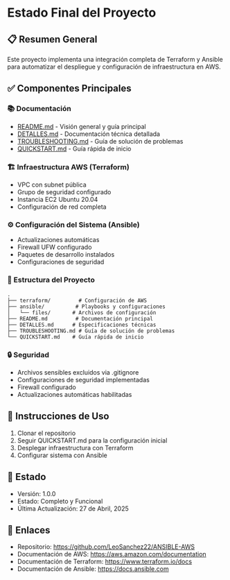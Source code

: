 # Estado Final del Proyecto

## 📋 Resumen General
Este proyecto implementa una integración completa de Terraform y Ansible para automatizar el despliegue y configuración de infraestructura en AWS.

## ✅ Componentes Principales

### 📚 Documentación
- [README.md](README.md) - Visión general y guía principal
- [DETALLES.md](DETALLES.md) - Documentación técnica detallada
- [TROUBLESHOOTING.md](TROUBLESHOOTING.md) - Guía de solución de problemas
- [QUICKSTART.md](QUICKSTART.md) - Guía rápida de inicio

### 🏗️ Infraestructura AWS (Terraform)
- VPC con subnet pública
- Grupo de seguridad configurado
- Instancia EC2 Ubuntu 20.04
- Configuración de red completa

### ⚙️ Configuración del Sistema (Ansible)
- Actualizaciones automáticas
- Firewall UFW configurado
- Paquetes de desarrollo instalados
- Configuraciones de seguridad

### 📁 Estructura del Proyecto
```
.
├── terraform/         # Configuración de AWS
├── ansible/          # Playbooks y configuraciones
│   └── files/       # Archivos de configuración
├── README.md         # Documentación principal
├── DETALLES.md      # Especificaciones técnicas
├── TROUBLESHOOTING.md # Guía de solución de problemas
└── QUICKSTART.md    # Guía rápida de inicio
```

### 🔒 Seguridad
- Archivos sensibles excluidos via .gitignore
- Configuraciones de seguridad implementadas
- Firewall configurado
- Actualizaciones automáticas habilitadas

## 🚀 Instrucciones de Uso
1. Clonar el repositorio
2. Seguir QUICKSTART.md para la configuración inicial
3. Desplegar infraestructura con Terraform
4. Configurar sistema con Ansible

## 📌 Estado
- Versión: 1.0.0
- Estado: Completo y Funcional
- Última Actualización: 27 de Abril, 2025

## 🔗 Enlaces
- Repositorio: https://github.com/LeoSanchez22/ANSIBLE-AWS
- Documentación de AWS: https://aws.amazon.com/documentation
- Documentación de Terraform: https://www.terraform.io/docs
- Documentación de Ansible: https://docs.ansible.com
